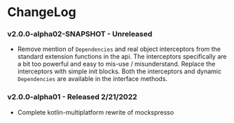 # ChangeLog

### v2.0.0-alpha02-SNAPSHOT - Unreleased

- Remove mention of `Dependencies` and real object interceptors from the standard extension functions in the api. The
  interceptors specifically are a bit too powerful and easy to mis-use / misunderstand. Replace the interceptors with
  simple init blocks. Both the interceptors and dynamic `Dependencies` are available in the interface methods.

### v2.0.0-alpha01 - Released 2/21/2022

- Complete kotlin-multiplatform rewrite of mockspresso

